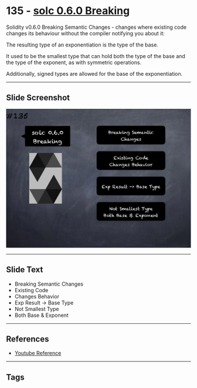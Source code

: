 # 135 - [solc 0.6.0 Breaking](solc%200.6.0%20Breaking.md)
Solidity v0.6.0 Breaking Semantic Changes - changes where existing code changes its behaviour without the compiler notifying you about it:

The resulting type of an exponentiation is the type of the base. 

It used to be the smallest type that can hold both the type of the base and the type of the exponent, as with symmetric operations. 

Additionally, signed types are allowed for the base of the exponentiation.

___
## Slide Screenshot
![135.png](../../images/3.Solidity%20201/135.png)
___
## Slide Text
- Breaking Semantic Changes
- Existing Code
- Changes Behavior
- Exp Result -> Base Type
- Not Smallest Type
- Both Base & Exponent
___
## References
- [Youtube Reference](https://youtu.be/TqMIbouwePE?t=1381)
___
## Tags